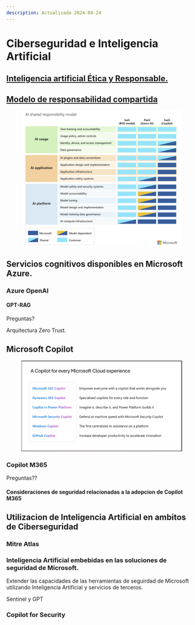 ```yaml
---
description: Actualizado 2024-04-24
---
```


# Ciberseguridad e Inteligencia Artificial

## [Inteligencia artificial Ética y Responsable.](inteligencia-artificial-etica-y-responsable.md)

## [Modelo de responsabilidad compartida](modelo-de-responsabilidad-compartida-de-la-inteligencia-artificial-ia.md)&#x20;

<figure><img src="../.gitbook/assets/AI-Shared-Responsibility_20240425.png" alt=""><figcaption></figcaption></figure>

## Servicios cognitivos disponibles en Microsoft Azure.









### Azure OpenAI







#### GPT-RAG





Preguntas?

Arquitectura Zero Trust.&#x20;









## Microsoft Copilot



<figure><img src="../.gitbook/assets/Scavanna-test2.png" alt=""><figcaption></figcaption></figure>

### Copilot M365





Preguntas??

#### Consideraciones de seguridad relacionadas a la adopcion de Copilot M365













## Utilizacion de Inteligencia Artificial en ambitos de Ciberseguridad



### Mitre Atlas









### Inteligencia Artificial embebidas en las soluciones de seguridad de Microsoft.





Extender las capacidades de las herramientas de seguirdad de Microsoft utilizando Inteligencia Artificial y servicios de terceros.



Sentinel y GPT





### Copilot for Security

















